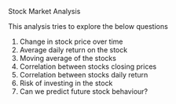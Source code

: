 Stock Market Analysis


This analysis tries to explore the below questions

1) Change in stock price over time
2) Average daily return on the stock
3) Moving average of the stocks
4) Correlation between stocks closing prices
5) Correlation between stocks daily return
6) Risk of investing in the stock
7) Can we predict future stock behaviour?